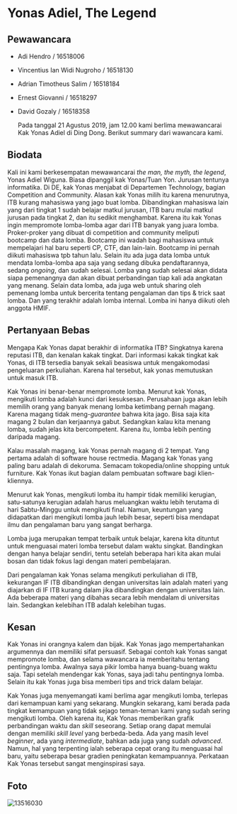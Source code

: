 # Yonas Adiel, The Legend
## Pewawancara
- Adi Hendro / 16518006
- Vincentius Ian Widi Nugroho / 16518130
- Adrian Timotheus Salim / 16518184
- Ernest Giovanni / 16518297
- David Gozaly / 16518358

  Pada tanggal 21 Agustus 2019, jam 12.00 kami berlima mewawancarai Kak Yonas Adiel di Ding Dong. Berikut summary dari wawancara kami.

## Biodata
Kali ini kami berkesempatan mewawancarai *the man, the myth, the legend*, Yonas Adiel Wiguna. Biasa dipanggil kak Yonas/Tuan Yon.
Jurusan tentunya informatika. Di DE, kak Yonas menjabat di Departemen Technology, bagian Competition and Community. Alasan kak Yonas milih itu karena menurutnya,
ITB kurang mahasiswa yang jago buat lomba. Dibandingkan mahasiswa lain yang dari tingkat 1 sudah belajar matkul jurusan, ITB baru mulai matkul jurusan pada
tingkat 2, dan itu sedikit menghambat. Karena itu kak Yonas ingin mempromote lomba-lomba agar dari ITB banyak yang juara lomba.
Proker-proker yang dibuat di competition and community meliputi bootcamp dan data lomba. Bootcamp ini wadah bagi mahasiswa untuk mempelajari hal baru
seperti CP, CTF, dan lain-lain. Bootcamp ini pernah diikuti mahasiswa tpb tahun lalu. Selain itu ada juga data lomba untuk mendata lomba-lomba apa saja
yang sedang dibuka pendaftarannya, sedang *ongoing*, dan sudah selesai. Lomba yang sudah selesai akan didata siapa pemenangnya dan akan dibuat perbandingan
tiap kali ada angkatan yang menang. Selain data lomba, ada juga web untuk sharing oleh pemenang lomba untuk bercerita tentang pengalaman dan tips & trick
saat lomba. Dan yang terakhir adalah lomba internal. Lomba ini hanya diikuti oleh anggota HMIF.

## Pertanyaan Bebas
Mengapa Kak Yonas dapat berakhir di informatika ITB? Singkatnya karena reputasi ITB, dan kenalan kakak tingkat. Dari informasi kakak tingkat kak Yonas, di ITB tersedia banyak sekali beasiswa untuk mengakomodasi pengeluaran perkuliahan. Karena hal tersebut, kak yonas memutuskan untuk masuk ITB.

Kak Yonas ini benar-benar mempromote lomba. Menurut kak Yonas, mengikuti lomba adalah kunci dari kesuksesan. Perusahaan juga akan lebih memilih orang yang
banyak menang lomba ketimbang pernah magang. Karena magang tidak meng-*guarantee* bahwa kita jago. Bisa saja kita magang 2 bulan dan kerjaannya gabut. 
Sedangkan kalau kita menang lomba, sudah jelas kita bercompetent. Karena itu, lomba lebih penting daripada magang.

Kalau masalah magang, kak Yonas pernah magang di 2 tempat. Yang pertama adalah di software house rectmedia. Magang kak Yonas yang paling baru adalah di dekoruma.
Semacam tokopedia/online shopping untuk furniture. Kak Yonas ikut bagian dalam pembuatan software bagi klien-kliennya.

Menurut kak Yonas, mengikuti lomba itu hampir tidak memiliki kerugian, satu-satunya kerugian adalah harus meluangkan waktu lebih terutama di hari Sabtu-Minggu untuk mengikuti final. Namun, keuntungan yang didapatkan dari mengikuti lomba jauh lebih besar, seperti bisa mendapat ilmu dan pengalaman baru yang sangat berharga.

Lomba juga merupakan tempat terbaik untuk belajar, karena kita dituntut untuk menguasai materi lomba tersebut dalam waktu singkat. Bandingkan dengan hanya belajar sendiri, tentu setelah beberapa hari kita akan mulai bosan dan tidak fokus lagi dengan materi pembelajaran.

Dari pengalaman kak Yonas selama mengikuti perkuliahan di ITB, kekurangan IF ITB dibandingkan dengan universitas lain adalah materi yang diajarkan di IF ITB kurang dalam jika dibandingkan dengan universitas lain. Ada beberapa materi yang dibahas secara lebih mendalam di universitas lain. Sedangkan kelebihan ITB adalah kelebihan tugas.

## Kesan
Kak Yonas ini orangnya kalem dan bijak. Kak Yonas jago mempertahankan argumennya dan memiliki sifat persuasif. Sebagai contoh kak Yonas sangat mempromote lomba,
dan selama wawancara ia memberitahu tentang pentingnya lomba. Awalnya saya pikir lomba hanya buang-buang waktu saja. Tapi setelah mendengar kak Yonas, 
saya jadi tahu pentingnya lomba. Selain itu kak Yonas juga bisa memberi tips and trick dalam belajar.

Kak Yonas juga menyemangati kami berlima agar mengikuti lomba, terlepas dari kemampuan kami yang sekarang. Mungkin sekarang, kami berada pada tingkat kemampuan yang tidak sejago teman-teman kami yang sudah sering mengikuti lomba. Oleh karena itu, Kak Yonas memberikan grafik perbandingan waktu dan *skill* seseorang. Setiap orang dapat memulai dengan memiliki *skill level* yang berbeda-beda. Ada yang masih level *beginner*, ada yang *intermediate*, bahkan ada juga yang sudah *advanced*.
Namun, hal yang terpenting ialah seberapa cepat orang itu menguasai hal baru, yaitu seberapa besar gradien peningkatan kemampuannya. Perkataan Kak Yonas tersebut sangat menginspirasi saya.

## Foto
![13516030](/13516030/16518006-16518130-16518184-16518297-16518358.jpg)
